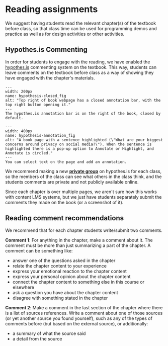 # Reading assignments

We suggest having students read the relevant chapter(s) of the textbook before class, so that class time can be used for programming demos and practice as well as for design activities or other activities. 

## Hypothes.is Commenting

In order for students to engage with the reading, we have enabled the [hypothes.is](https://web.hypothes.is/) commenting system on the textbook. This way, students can leave comments on the textbook before class as a way of showing they have engaged with the chapter's materials.

```{figure} hypothesis-closed.png
---
width: 200px
name: hypothesis-closed_fig
alt: "Top right of book webpage has a closed annotation bar, with the top right button opening it."
---
The hypothes.is annotation bar is on the right of the book, closed by default.
```


```{figure} hypothesis-annotation.png
---
width: 400px
name: hypothesis-annotation_fig
alt: "A book page with a sentence highlighted (\"What are your biggest concerns around privacy on social media?\"). When the sentence is highlighted there is a pop-up option to Annotate or Highlight, and Annotate is circled."
---
You can select text on the page and add an annotation.
```

We recommend making a new **[private group](https://hypothes.is/groups/new)** on hypothes.is for each class, so the members of the class can see what others in the class think, and the students comments are private and not publicly available online. 

Since each chapter is over multiple pages, we aren't sure how this works with content LMS systems, but we just have students separately submit the comments they made on the book (or a screenshot of it).


## Reading comment recommendations

We recommend that for each chapter students write/submit two comments.

**Comment 1**: For anything in the chapter, make a comment about it. The comment must be more than just summarizing a part of the chapter. A comment can be something like:
- answer one of the questions asked in the chapter
- relate the chapter content to your experience
- express your emotional reaction to the chapter content 
- express your personal opinion about the chapter content
- connect the chapter content to something else in this course or elsewhere
- ask a question you have about the chapter content
- disagree with something stated in the chapter

**Comment 2**: Make a comment in the last section of the chapter where there is a list of sources references. Write a comment about one of those sources (or yet another source you found yourself), such as any of the types of comments before (but based on the external source), or additionally:
- a summary of what the source said
- a detail from the source

